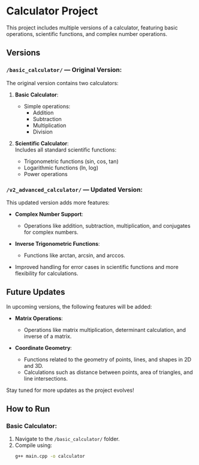 # Calculator Project

This project includes multiple versions of a calculator, featuring basic operations, scientific functions, and complex number operations.

## Versions

### `/basic_calculator/` — Original Version:
The original version contains two calculators:

1. **Basic Calculator**:  
   - Simple operations:
     - Addition
     - Subtraction
     - Multiplication
     - Division

2. **Scientific Calculator**:  
   Includes all standard scientific functions:
   - Trigonometric functions (sin, cos, tan)
   - Logarithmic functions (ln, log)
   - Power operations

### `/v2_advanced_calculator/` — Updated Version:
This updated version adds more features:
- **Complex Number Support**:
  - Operations like addition, subtraction, multiplication, and conjugates for complex numbers.
  
- **Inverse Trigonometric Functions**:
  - Functions like arctan, arcsin, and arccos.
  
- Improved handling for error cases in scientific functions and more flexibility for calculations.

## Future Updates

In upcoming versions, the following features will be added:

- **Matrix Operations**:
  - Operations like matrix multiplication, determinant calculation, and inverse of a matrix.
  
- **Coordinate Geometry**:
  - Functions related to the geometry of points, lines, and shapes in 2D and 3D.
  - Calculations such as distance between points, area of triangles, and line intersections.

Stay tuned for more updates as the project evolves!

## How to Run

### Basic Calculator:
1. Navigate to the `/basic_calculator/` folder.
2. Compile using:
   ```bash
   g++ main.cpp -o calculator
